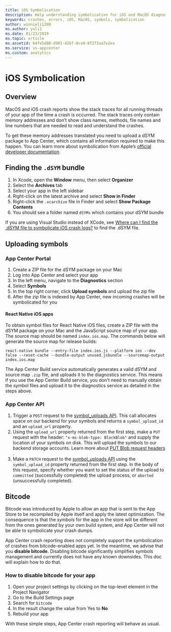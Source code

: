 ```yaml
---
title: iOS Symbolication
description: Help understanding symbolication for iOS and MacOS diagnostics in App Center
keywords: crashes, errors, iOS, MacOS, symbols, symbolication
author: winnieli1208
ms.author: yuli1
ms.date: 01/23/2019
ms.topic: article
ms.assetid: 64fe5d88-d981-42bf-8ca9-8f273aa7e2ea
ms.service: vs-appcenter
ms.custom: analytics 
---
```


# iOS Symbolication

## Overview

MacOS and iOS crash reports show the stack traces for all running threads of your app of the time a crash is occurred. The stack traces only contain memory addresses and don’t show class names, methods, file names and line numbers that are needed to read and understand the crashes.

To get these memory addresses translated you need to upload a dSYM package to App Center, which contains all information required to make this happen.  You can learn more about symbolication from Apple’s [official developer documentation](https://developer.apple.com/library/archive/technotes/tn2151/_index.html#//apple_ref/doc/uid/DTS40008184-CH1-SYMBOLICATION).

## Finding the `.dSYM` bundle

1. In Xcode, open the **Window** menu, then select **Organizer**
2. Select the **Archives** tab
3. Select your app in the left sidebar
4. Right-click on the latest archive and select **Show in Finder**
5. Right-click the `.xcarchive` file in Finder and select **Show Package Contents**
6. You should see a folder named `dSYMs` which contains your dSYM bundle

If you are using Visual Studio instead of XCode, see [Where can I find the .dSYM file to symbolicate iOS crash logs?](https://docs.microsoft.com/en-us/xamarin/ios/troubleshooting/questions/symbolicate-ios-crash) to find the .dSYM file.

## Uploading symbols

### App Center Portal

1. Create a ZIP file for the dSYM package on your Mac
2. Log into App Center and select your app
3. In the left menu, navigate to the **Diagnostics** section
4. Select **Symbols**
5. In the top right corner, click **Upload symbols** and upload the zip file
6. After the zip file is indexed by App Center, new incoming crashes will be symbolicated for you

#### React Native iOS apps

To obtain symbol files for React Native iOS files, create a ZIP file with the dSYM package on your Mac and the JavaScript source map of your app. The source map should be named `index.ios.map`. The commands below will generate the source map for release builds:

```shell
react-native bundle --entry-file index.ios.js --platform ios --dev false --reset-cache --bundle-output unused.jsbundle --sourcemap-output index.ios.map
```

The App Center Build service automatically generates a valid dSYM and source map `.zip` file, and uploads it to the diagnostics service. This means if you use the App Center Build service, you don't need to manually obtain the symbol files and upload it to the diagnostics service as detailed in the steps above.

### App Center API

1. Trigger a `POST` request to the [symbol_uploads API](https://openapi.appcenter.ms/#/crash/symbolUploads_create). 
This call allocates space on our backend for your symbols and returns a `symbol_upload_id` and an `upload_url` property.
2. Using the `upload_url` property returned from the first step, make a `PUT` request with the header: `"x-ms-blob-type: BlockBlob"` and supply the location of your symbols on disk.  This will upload the symbols to our backend storage accounts. Learn more about [PUT Blob request headers ](https://docs.microsoft.com/en-us/rest/api/storageservices/put-blob#request-headers-all-blob-types).
3. Make a `PATCH` request to  the [symbol_uploads API](https://openapi.appcenter.ms/#/crash/symbolUploads_complete) using the `symbol_upload_id` property returned from the first step. In the body of this request, specify whether you want to set the status of the upload to `committed` (successfully completed) the upload process, or `aborted` (unsuccessfully completed).

## Bitcode

Bitcode was introduced by Apple to allow an app that is sent to the App Store to be recompiled by Apple itself and apply the latest optimization. The consequence is that the *symbols* for the app in the store will be different from the ones generated by your own build system, and App Center will not be able to symbolicate your crash dumps.

App Center crash reporting does not completely support the symbolication of crashes from bitcode-enabled apps yet. In the meantime, we advise that you **disable bitcode**. Disabling bitcode significantly simplifies symbols management and currently does not have any known downsides. This doc will explain how to do that.

### How to disable bitcode for your app

1. Open your project settings by clicking on the top-level element in the Project Navigator
2. Go to the Build Settings page
3. Search for `bitcode`
4. In the result change the value from Yes to **No**
5. Rebuild your app

With these simple steps, App Center crash reporting will behave as usual.
